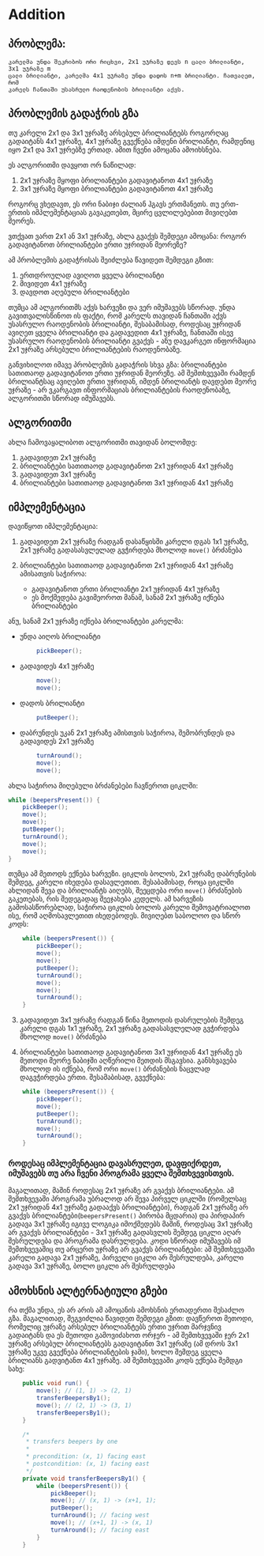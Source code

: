 # Addition

## პრობლემა:
```
კარელმა უნდა შეკრიბოს ორი რიცხვი, 2x1 უჯრაზე დევს n ცალი ბრილიანტი, 3x1 უჯრაზე m
ცალი ბრილიანტი, კარელმა 4x1 უჯრაზე უნდა დადოს n+m ბრილიანტი. ჩათვალეთ, რომ
კარელს ჩანთაში უსასრულო რაოდენობის ბრილიანტი აქვს.
```



## პრობლემის გადაჭრის გზა

თუ კარელი 2x1 და 3x1 უჯრაზე არსებულ ბრილიანტებს როგორღაც გადაიტანს 4x1 უჯრაზე, 
4x1 უჯრაზე გვექნება იმდენი ბრილიანტი, რამდენიც იყო 2x1 და 3x1 უჯრებზე ერთად. ამით ჩვენი ამოცანა ამოიხსნება.

ეს ალგორითმი დავყოთ ორ ნაწილად:
1. 2x1 უჯრაზე მყოფი ბრილიანტები გადავიტანოთ 4x1 უჯრაზე
2. 3x1 უჯრაზე მყოფი ბრილიანტები გადავიტანოთ 4x1 უჯრაზე

როგორც ვხედავთ, ეს ორი ნაბიჯი ძალიან ჰგავს ერთმანეთს. 
თუ ერთ-ერთის იმპლემენტაციას გავაკეთებთ, მცირე ცვლილებებით მივიღებთ მეორეს.

ვთქვათ ვართ 2x1 ან 3x1 უჯრაზე, ახლა გვაქვს შემდეგი ამოცანა: როგორ გადავიტანოთ ბრილიანტები ერთი უჯრიდან მეორეზე?

ამ პრობლემის გადაჭრისას შეიძლება წავიდეთ შემდეგი გზით: 
1. ერთდროულად ავიღოთ ყველა ბრილიანტი
2. მივიდეთ 4x1 უჯრაზე
3. დავდოთ აღებული ბრილიანტები

თუმცა ამ ალგორითმს აქვს ხარვეზი და ვერ იმუშავებს სწორად. 
უნდა გავითვალისწინოთ ის ფაქტი, რომ კარელს თავიდან ჩანთაში აქვს უსასრულო რაოდენობის ბრილიანტი, 
შესაბამისად, როდესაც უჯრიდან ავიღეთ ყველა ბრილიანტი და გადავედით 4x1 უჯრაზე, ჩანთაში ისევ უსასრულო რაოდენობის ბრილიანტი გვაქვს -
ანუ დავკარგეთ ინფორმაცია 2x1 უჯრაზე არსებული ბრილიანტების რაოდენობაზე.

განვიხილოთ იმავე პრობლემის გადაჭრის სხვა გზა: ბრილიანტები სათითაოდ გადავიტანოთ ერთი უჯრიდან მეორეზე.
ამ შემთხვევაში რამდენ ბრილიანტსაც ავიღებთ ერთი უჯრიდან, იმდენ ბრილიანტს დავდებთ მეორე უჯრაზე - არ ვკარგავთ ინფორმაციას ბრილიანტების რაოდენობაზე, ალგორითმი სწორად იმუშავებს.


## ალგორითმი

ახლა ჩამოვაყალიბოთ ალგორითმი თავიდან ბოლომდე:

1. გადავიდეთ 2x1 უჯრაზე
2. ბრილიანტები სათითაოდ გადავიტანოთ 2x1 უჯრიდან 4x1 უჯრაზე
3. გადავიდეთ 3x1 უჯრაზე
4. ბრილიანტები სათითაოდ გადავიტანოთ 3x1 უჯრიდან 4x1 უჯრაზე


## იმპლემენტაცია

დავიწყოთ იმპლემენტაცია:

1. გადავიდეთ 2x1 უჯრაზე
რადგან დასაწყისში კარელი დგას 1x1 უჯრაზე, 2x1 უჯრაზე გადასასვლელად გვჭირდება მხოლოდ `move()` ბრძანება

2. ბრილიანტები სათითაოდ გადავიტანოთ 2x1 უჯრიდან 4x1 უჯრაზე
ამისათვის საჭიროა:
   * გადავიტანოთ ერთი ბრილიანტი 2x1 უჯრიდან 4x1 უჯრაზე
   * ეს მოქმედება გავიმეოროთ მანამ, სანამ 2x1 უჯრაზე იქნება ბრილიანტები

ანუ, სანამ 2x1 უჯრაზე იქნება ბრილიანტები კარელმა:
   - უნდა აიღოს ბრილიანტი	
```java	
		pickBeeper();
```
   - გადავიდეს 4x1 უჯრაზე	
```java	
		move();			
		move(); 
```
   - დადოს ბრილიანტი		
```java
		putBeeper();
```
   - დაბრუნდეს უკან 2x1 უჯრაზე
	ამისთვის საჭიროა, შემობრუნდეს და გადავიდეს 2x1 უჯრაზე
```java
		turnAround();
		move();
		move();
```

ახლა საჭიროა მიღებული ბრძანებები ჩავწეროთ ციკლში:
```java
while (beepersPresent()) {
	pickBeeper();
	move(); 
	move(); 
	putBeeper();
	turnAround(); 
	move(); 
	move(); 
}
```

თუმცა ამ მეთოდს ექნება ხარვეზი. ციკლის ბოლოს, 2x1 უჯრაზე დაბრუნების შემდეგ, კარელი იხედება დასავლეთით.
შესაბამისად, როცა ციკლში ახლიდან შევა და ბრილიანტს აიღებს, შეეცდება ორი `move()` ბრძანების გაკეთებას, რის შედეგადაც შეეჯახება კედელს.
ამ ხარვეზის გამოსასწორებლად, საჭიროა ციკლის ბოლოს კარელი შემოვატრიალოთ ისე, რომ აღმოსავლეთით იხედებოდეს.
	მივიღებთ საბოლოო და სწორ კოდს:
```java
	while (beepersPresent()) {
		pickBeeper();
		move();
		move();
		putBeeper();
		turnAround();
		move();
		move();
		turnAround();
	}
```

3. გადავიდეთ 3x1 უჯრაზე
რადგან წინა მეთოდის დასრულების შემდეგ კარელი დგას 1x1 უჯრაზე, 2x1 უჯრაზე გადასასვლელად გვჭირდება მხოლოდ `move()` ბრძანება

4. ბრილიანტები სათითაოდ გადავიტანოთ 3x1 უჯრიდან 4x1 უჯრაზე
ეს მეთოდი მეორე ნაბიჯში აღწერილი მეთდის მსგავსია. განსხვავება მხოლოდ ის იქნება, რომ ორი `move()` ბრძანების ნაცვლად დაგვჭირდება ერთი.
	შესამაბისად, გვექნება:
```java
    while (beepersPresent()) {
        pickBeeper();
        move();
        putBeeper();
        turnAround();
        move();
        turnAround();
    }
```


### როდესაც იმპლემენტაცია დავასრულეთ, დავფიქრდეთ, იმუშავებს თუ არა ჩვენი პროგრამა ყველა შემთხვევისთვის.

მაგალითად, მაშინ როდესაც 2x1 უჯრაზე არ გვაქვს ბრილიანტები.
ამ შემთხვევაში პროგრამა უბრალოდ არ შევა პირველ ციკლში (რომელსაც 2x1 უჯრიდან 4x1 უჯრაზე გადააქვს ბრილიანტები),
რადგან 2x1 უჯრაზე არ გვაქვს ბრილიანტები(`beepersPresent()` პირობა მცდარია) და პირდაპირ გადავა 3x1 უჯრაზე
იგივე ლოგიკა იმოქმედებს მაშინ, როდესაც 3x1 უჯრაზე არ გვაქვს ბრილიანტები - 3x1 უჯრაზე გადასვლის შემდეგ ციკლი აღარ შესრულდება და პროგრამა დასრულდება.
კოდი სწორად იმუშავებს იმ შემთხვევაშიც თუ არცერთ უჯრაზე არ გვაქვს ბრილიანტები:
ამ შემთხვევაში კარელი გადავა 2x1 უჯრაზე, პირველი ციკლი არ შესრულდება, კარელი გადავა 3x1 უჯრაზე, ბოლო ციკლი არ შესრულდება


## ამოხსნის ალტერნატიული გზები

რა თქმა უნდა, ეს არ არის ამ ამოცანის ამოხსნის ერთადერთი შესაძლო გზა. მაგალითად, შეგვიძლია წავიდეთ შემდეგი გზით:
დავწეროთ მეთოდი, რომელიც უჯრაზე არსებულ ბრილიანტებს ერთი უჯრით მარჯვნივ გადაიტანს და ეს მეთოდი გამოვიძახოთ ორჯერ - ამ შემთხვევაში ჯერ 2x1 უჯრაზე არსებულ ბრილიანტებს გადავიტანთ 3x1 უჯრაზე (ამ დროს 3x1 უჯრაზე უკვე გვექნება ბრილიანტების ჯამი), ხოლო შემდეგ ყველა ბრილიანს გადვიტანთ 4x1 უჯრაზე. ამ შემთხვევაში კოდს ექნება შემდგი სახე:
```java
	public void run() {
		move(); // (1, 1) -> (2, 1)
		transferBeepersBy1();
		move(); // (2, 1) -> (3, 1)
		transferBeepersBy1();
	}

	/*
	 * transfers beepers by one
	 *
	 * precondition: (x, 1) facing east
	 * postcondition: (x, 1) facing east
	 */
	private void transferBeepersBy1() {
		while (beepersPresent()) {
			pickBeeper();
			move(); // (x, 1) -> (x+1, 1);
			putBeeper();
			turnAround(); // facing west
			move(); // (x+1, 1) -> (x, 1)
			turnAround(); // facing east
		}
	}
```
